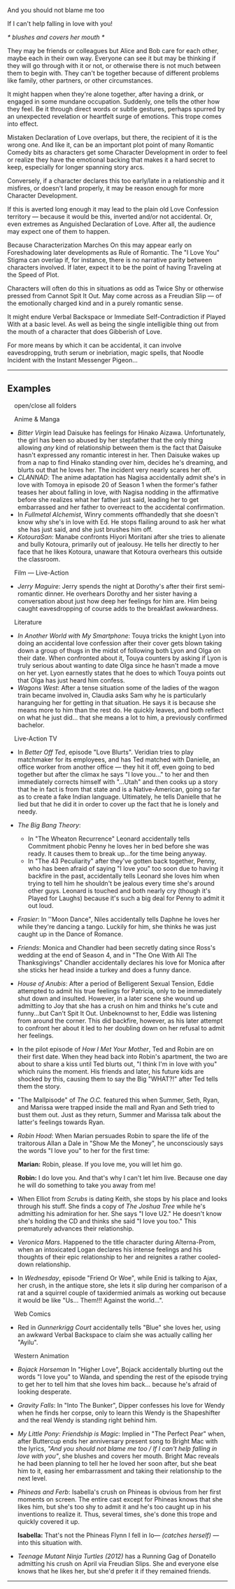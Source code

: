 And you should not blame me too

If I can't help falling in love with you!

_\* blushes and covers her mouth \*_

They may be friends or colleagues but Alice and Bob care for each other, maybe each in their own way. Everyone can see it but may be thinking if they will go through with it or not, or otherwise there is not much between them to begin with. They can't be together because of different problems like family, other partners, or other circumstances.

It might happen when they're alone together, after having a drink, or engaged in some mundane occupation. Suddenly, one tells the other how they feel. Be it through direct words or subtle gestures, perhaps spurred by an unexpected revelation or heartfelt surge of emotions. This trope comes into effect.

Mistaken Declaration of Love overlaps, but there, the recipient of it is the wrong one. And like it, can be an important plot point of many Romantic Comedy bits as characters get some Character Development in order to feel or realize they have the emotional backing that makes it a hard secret to keep, especially for longer spanning story arcs.

Conversely, if a character declares this too early/late in a relationship and it misfires, or doesn't land properly, it may be reason enough for more Character Development.

If this is averted long enough it may lead to the plain old Love Confession territory — because it would be this, inverted and/or not accidental. Or, even extremes as Anguished Declaration of Love. After all, the audience may expect one of them to happen.

Because Characterization Marches On this may appear early on Foreshadowing later developments as Rule of Romantic. The "I Love You" Stigma can overlap if, for instance, there is no narrative parity between characters involved. If later, expect it to be the point of having Traveling at the Speed of Plot.

Characters will often do this in situations as odd as Twice Shy or otherwise pressed from Cannot Spit It Out. May come across as a Freudian Slip — of the emotionally charged kind and in a purely romantic sense.

It might endure Verbal Backspace or Immediate Self-Contradiction if Played With at a basic level. As well as being the single intelligible thing out from the mouth of a character that does Gibberish of Love.

For more means by which it can be accidental, it can involve eavesdropping, truth serum or inebriation, magic spells, that Noodle Incident with the Instant Messenger Pigeon...

___

## Examples

    open/close all folders 

    Anime & Manga 

-   _Bitter Virgin_ lead Daisuke has feelings for Hinako Aizawa. Unfortunately, the girl has been so abused by her stepfather that the only thing allowing _any_ kind of relationship between them is the fact that Daisuke hasn't expressed any romantic interest in her. Then Daisuke wakes up from a nap to find Hinako standing over him, decides he's dreaming, and blurts out that he loves her. The incident very nearly scares her off.
-   _CLANNAD_: The anime adaptation has Nagisa accidentally admit she's in love with Tomoya in episode 20 of Season 1 when the former's father teases her about falling in love, with Nagisa nodding in the affirmative before she realizes what her father just said, leading her to get embarrassed and her father to overreact to the accidental confirmation.
-   In _Fullmetal Alchemist_, Winry comments offhandedly that she doesn't know why she's in love with Ed. He stops flailing around to ask her what she has just said, and she just brushes him off.
-   _KotouraSan_: Manabe confronts Hiyori Moritani after she tries to alienate and bully Kotoura, primarily out of jealousy. He tells her directly to her face that he likes Kotoura, unaware that Kotoura overhears this outside the classroom.

    Film — Live-Action 

-   _Jerry Maguire_: Jerry spends the night at Dorothy's after their first semi-romantic dinner. He overhears Dorothy and her sister having a conversation about just how deep her feelings for him are. Him being caught eavesdropping of course adds to the breakfast awkwardness.

    Literature 

-   _In Another World with My Smartphone_: Touya tricks the knight Lyon into doing an accidental love confession after their cover gets blown taking down a group of thugs in the midst of following both Lyon and Olga on their date. When confronted about it, Touya counters by asking if Lyon is truly serious about wanting to date Olga since he hasn't made a move on her yet. Lyon earnestly states that he does to which Touya points out that Olga has just heard him confess.
-   _Wagons West_: After a tense situation some of the ladies of the wagon train became involved in, Claudia asks Sam why he is particularly haranguing her for getting in that situation. He says it is because she means more to him than the rest do. He quickly leaves, and both reflect on what he just did... that she means a lot to him, a previously confirmed bachelor.

    Live-Action TV 

-   In _Better Off Ted_, episode "Love Blurts". Veridian tries to play matchmaker for its employees, and has Ted matched with Danielle, an office worker from another office — they hit it off, even going to bed together but after the climax he says "I love you..." to her and then immediately corrects himself with "...Utah" and then cooks up a story that he in fact is from that state and is a Native-American, going so far as to create a fake Indian language. Ultimately, he tells Danielle that he lied but that he did it in order to cover up the fact that he is lonely and needy.
-   _The Big Bang Theory_:
    -   In "The Wheaton Recurrence" Leonard accidentally tells Commitment phobic Penny he loves her in bed before she was ready. It causes them to break up...for the time being anyway.
    -   In "The 43 Peculiarity" after they've gotten back together, Penny, who has been afraid of saying "I love you" too soon due to having it backfire in the past, accidentally tells Leonard she loves him when trying to tell him he shouldn't be jealous every time she's around other guys. Leonard is touched and both nearly cry (though it's Played for Laughs) because it's such a big deal for Penny to admit it out loud.
-   _Frasier_: In ''Moon Dance", Niles accidentally tells Daphne he loves her while they're dancing a tango. Luckily for him, she thinks he was just caught up in the Dance of Romance.
-   _Friends_: Monica and Chandler had been secretly dating since Ross's wedding at the end of Season 4, and in "The One With All The Thanksgivings" Chandler accidentally declares his love for Monica after she sticks her head inside a turkey and does a funny dance.
-   _House of Anubis_: After a period of Belligerent Sexual Tension, Eddie attempted to admit his true feelings for Patricia, only to be immediately shut down and insulted. However, in a later scene she wound up admitting to Joy that she has a crush on him and thinks he's cute and funny...but Can't Spit It Out. Unbeknownst to her, Eddie was listening from around the corner. This did backfire, however, as his later attempt to confront her about it led to her doubling down on her refusal to admit her feelings.
-   In the pilot episode of _How I Met Your Mother_, Ted and Robin are on their first date. When they head back into Robin's apartment, the two are about to share a kiss until Ted blurts out, "I think I'm in love with you" which ruins the moment. His friends and later, his future kids are shocked by this, causing them to say the Big "WHAT?!" after Ted tells them the story.
-   "The Mallpisode" of _The O.C._ featured this when Summer, Seth, Ryan, and Marissa were trapped inside the mall and Ryan and Seth tried to bust them out. Just as they return, Summer and Marissa talk about the latter's feelings towards Ryan.
-   _Robin Hood_: When Marian persuades Robin to spare the life of the traitorous Allan a Dale in "Show Me the Money", he unconsciously says the words "I love you" to her for the first time:
    
    **Marian:** Robin, please. If you love me, you will let him go.
    
    **Robin:** I do love you. And that's why I can't let him live. Because one day he will do something to take you away from me!
    
-   When Elliot from _Scrubs_ is dating Keith, she stops by his place and looks through his stuff. She finds a copy of _The Joshua Tree_ while he's admitting his admiration for her. She says "I love U2." He doesn't know she's holding the CD and thinks she said "I love you too." This prematurely advances their relationship.
-   _Veronica Mars_. Happened to the title character during Alterna-Prom, when an intoxicated Logan declares his intense feelings and his thoughts of their epic relationship to her and reignites a rather cooled-down relationship.
-   In _Wednesday_, episode "Friend Or Woe", while Enid is talking to Ajax, her crush, in the antique store, she lets it slip during her comparison of a rat and a squirrel couple of taxidermied animals as working out because it would be like "Us... Them!!! Against the world...".

    Web Comics 

-   Red in _Gunnerkrigg Court_ accidentally tells "Blue" she loves her, using an awkward Verbal Backspace to claim she was actually calling her "Ayilu".

    Western Animation 

-   _Bojack Horseman_ In "Higher Love", Bojack accidentally blurting out the words "I love you" to Wanda, and spending the rest of the episode trying to get her to tell him that she loves him back... because he's afraid of looking desperate.
-   _Gravity Falls_: In "Into The Bunker", Dipper confesses his love for Wendy when he finds her corpse, only to learn this Wendy is the Shapeshifter and the real Wendy is standing right behind him.
-   _My Little Pony: Friendship is Magic_: Implied in "The Perfect Pear" when, after Buttercup ends her anniversary present song to Bright Mac with the lyrics, _"And you should not blame me too / If I can't help falling in love with you"_, she blushes and covers her mouth. Bright Mac reveals he had been planning to tell her he loved her soon after, but she beat him to it, easing her embarrassment and taking their relationship to the next level.
-   _Phineas and Ferb_: Isabella's crush on Phineas is obvious from her first moments on screen. The entire cast except for Phineas knows that she likes him, but she's too shy to admit it and he's too caught up in his inventions to realize it. Thus, several times, she's done this trope and quickly covered it up.
    
    **Isabella:** That's not the Phineas Flynn I fell in lo— _(catches herself)_ —into this situation with.
    
-   _Teenage Mutant Ninja Turtles (2012)_ has a Running Gag of Donatello admitting his crush on April via Freudian Slips. She and everyone else knows that he likes her, but she'd prefer it if they remained friends.

___